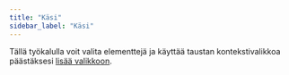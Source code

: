 ```yaml
---
title: "Käsi"
sidebar_label: "Käsi"
---
```



Tällä työkalulla voit valita elementtejä ja käyttää taustan kontekstivalikkoa päästäksesi [lisää valikkoon](../insert).

